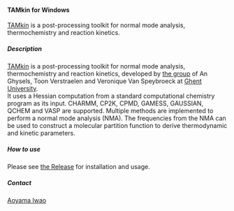####  T A M k i n   f o r   W i n d o w s   [TAMkin](http://molmod.ugent.be/software/tamkin) i s   a   p o s t - p r o c e s s i n g   t o o l k i t   f o r   n o r m a l   m o d e   a n a l y s i s ,   t h e r m o c h e m i s t r y   a n d   r e a c t i o n   k i n e t i c s .      
##### D e s c r i p t i o n    
 [T A M k i n](http://molmod.ugent.be/software/tamkin)   i s   a   p o s t - p r o c e s s i n g   t o o l k i t   f o r   n o r m a l   m o d e   a n a l y s i s ,   t h e r m o c h e m i s t r y   a n d   r e a c t i o n   k i n e t i c s ,   d e v e l o p e d   b y  [ t h e   g r o u p](http://molmod.ugent.be/)   o f   A n   G h y s e l s ,   T o o n   V e r s t r a e l e n   a n d   V e r o n i q u e   V a n   S p e y b r o e c k   a t   [Ghent University](http://www.ugent.be/en).  
  I t   u s e s   a   H e s s i a n   c o m p u t a t i o n   f r o m   a   s t a n d a r d   c o m p u t a t i o n a l   c h e m i s t r y   p r o g r a m   a s   i t s   i n p u t .   C H A R M M ,   C P 2 K ,   C P M D ,   G A M E S S ,   G A U S S I A N ,   Q C H E M   a n d   V A S P   a r e   s u p p o r t e d .   M u l t i p l e   m e t h o d s   a r e   i m p l e m e n t e d   t o   p e r f o r m   a   n o r m a l   m o d e   a n a l y s i s   ( N M A ) .   T h e   f r e q u e n c i e s   f r o m   t h e   N M A   c a n   b e   u s e d   t o   c o n s t r u c t   a   m o l e c u l a r   p a r t i t i o n   f u n c t i o n   t o   d e r i v e   t h e r m o d y n a m i c   a n d   k i n e t i c   p a r a m e t e r s .     
   
#####  H o w   t o   u s e    P l e a s e   s e e [the Release](https://github.com/brhr-iwao/tamkin\_for\_windows/releases)  f o r   i n s t a l l a t i o n   a n d   u s a g e .      
##### Contact
[Aoyama Iwao](https://github.com/brhr-iwao)
  
